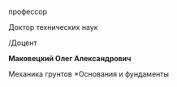 профессор

Доктор технических наук

/Доцент

**Маковецкий Олег Александрович**

Механика грунтов
	*Основания и фундаменты